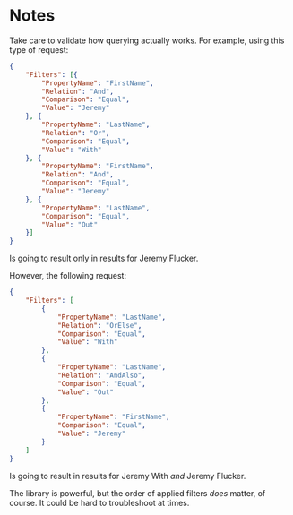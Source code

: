 ﻿# Notes

Take care to validate how querying actually works. For example, using
this type of request:  
```json
{
    "Filters": [{
        "PropertyName": "FirstName",
        "Relation": "And",
        "Comparison": "Equal",
        "Value": "Jeremy"
    }, {
        "PropertyName": "LastName",
        "Relation": "Or",
        "Comparison": "Equal",
        "Value": "With"
    }, {
        "PropertyName": "FirstName",
        "Relation": "And",
        "Comparison": "Equal",
        "Value": "Jeremy"
    }, {
        "PropertyName": "LastName",
        "Comparison": "Equal",
        "Value": "Out"
    }]
}
```
Is going to result only in results for Jeremy Flucker.

However, the following request:  
```json
{
    "Filters": [
        {
            "PropertyName": "LastName",
            "Relation": "OrElse",
            "Comparison": "Equal",
            "Value": "With"
        },
        {
            "PropertyName": "LastName",
            "Relation": "AndAlso",
            "Comparison": "Equal",
            "Value": "Out"
        },
        {
            "PropertyName": "FirstName",
            "Comparison": "Equal",
            "Value": "Jeremy"
        }
    ]
}
```
Is going to result in results for Jeremy With _and_ Jeremy Flucker.

The library is powerful, but the order of applied filters _does_ matter,
of course. It could be hard to troubleshoot at times.
